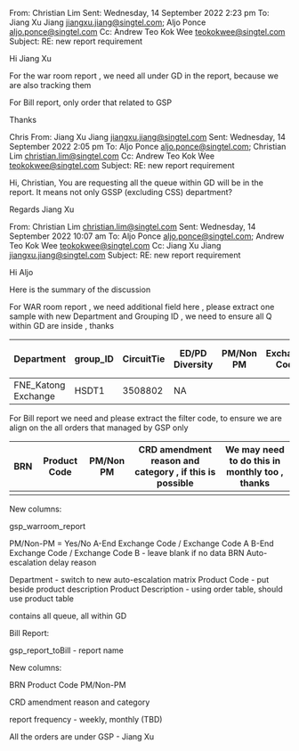 From: Christian Lim 
Sent: Wednesday, 14 September 2022 2:23 pm
To: Jiang Xu Jiang <jiangxu.jiang@singtel.com>; Aljo Ponce <aljo.ponce@singtel.com>
Cc: Andrew Teo Kok Wee <teokokwee@singtel.com>
Subject: RE: new report requirement

Hi Jiang Xu 

For the war room report , we need all under GD in the report, because we are also tracking them

For Bill report, only order that related to GSP 

Thanks

Chris 
From: Jiang Xu Jiang <jiangxu.jiang@singtel.com> 
Sent: Wednesday, 14 September 2022 2:05 pm
To: Aljo Ponce <aljo.ponce@singtel.com>; Christian Lim <christian.lim@singtel.com>
Cc: Andrew Teo Kok Wee <teokokwee@singtel.com>
Subject: RE: new report requirement

Hi, Christian,
You are requesting all the queue within GD will be in the report. It means not only GSSP (excluding CSS) department? 

Regards
Jiang Xu




From: Christian Lim <christian.lim@singtel.com> 
Sent: Wednesday, 14 September 2022 10:07 am
To: Aljo Ponce <aljo.ponce@singtel.com>; Andrew Teo Kok Wee <teokokwee@singtel.com>
Cc: Jiang Xu Jiang <jiangxu.jiang@singtel.com>
Subject: RE: new report requirement

Hi Aljo 

Here is the summary of the discussion 

For WAR room report , we need additional field here , please extract one sample with new Department and Grouping ID , we need to ensure all Q within GD are inside , thanks 

| Department           | group_ID  | CircuitTie | ED/PD Diversity | PM/Non PM | Exchange Code | BRN | Auto escalation ? | Product Code | contained all Q , all within GD |
| -------------------- | --------- | ---------- | --------------- | --------- | ------------- | --- | ----------------- | ------------ | ------------------------------- |
| FNE_Katong Exchange  | HSDT1     | 3508802    | NA              |           |               |     | reason            |              |                                 |


For Bill report we need and please extract the filter code, to ensure we are align on the all orders that managed by GSP only

| BRN | Product Code | PM/Non PM | CRD amendment reason and category , if this is possible | We may need to do this in monthly too , thanks |
| --- | ------------ | --------- | ------------------------------------------------------- | ---------------------------------------------- |
|     |              |           |                                                         |                                                |




New columns:

gsp_warroom_report

PM/Non-PM = Yes/No
A-End Exchange Code / Exchange Code A
B-End Exchange Code / Exchange Code B - leave blank if no data
BRN
Auto-escalation delay reason

Department - switch to new auto-escalation matrix
Product Code - put beside product description
Product Description - using order table, should use product table

contains all queue, all within GD


Bill Report:

gsp_report_toBill - report name

New columns:

BRN
Product Code
PM/Non-PM

CRD amendment reason and category

report frequency - weekly, monthly (TBD)


All the orders are under GSP - Jiang Xu 